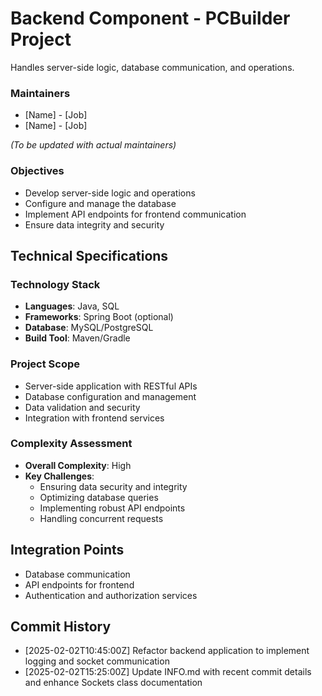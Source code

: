 # Backend Component - PCBuilder Project

Handles server-side logic, database communication, and operations.

### Maintainers
- [Name] - [Job]
- [Name] - [Job]

*(To be updated with actual maintainers)*

### Objectives
- Develop server-side logic and operations
- Configure and manage the database
- Implement API endpoints for frontend communication
- Ensure data integrity and security

## Technical Specifications

### Technology Stack
- **Languages**: Java, SQL
- **Frameworks**: Spring Boot (optional)
- **Database**: MySQL/PostgreSQL
- **Build Tool**: Maven/Gradle

### Project Scope
- Server-side application with RESTful APIs
- Database configuration and management
- Data validation and security
- Integration with frontend services

### Complexity Assessment
- **Overall Complexity**: High
- **Key Challenges**:
  - Ensuring data security and integrity
  - Optimizing database queries
  - Implementing robust API endpoints
  - Handling concurrent requests

## Integration Points
- Database communication
- API endpoints for frontend
- Authentication and authorization services

## Commit History
 - [2025-02-02T10:45:00Z] Refactor backend application to implement logging and socket communication
 - [2025-02-02T15:25:00Z] Update INFO.md with recent commit details and enhance Sockets class documentation